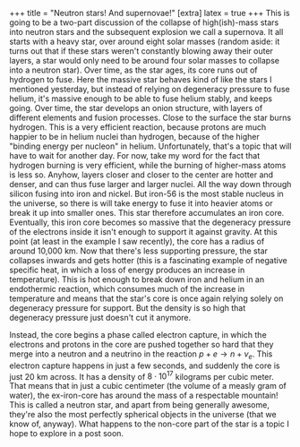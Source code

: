 +++
title = "Neutron stars! And supernovae!"
[extra]
latex = true
+++
This is going to be a two-part discussion of the collapse of high(ish)-mass
stars into neutron stars and the subsequent explosion we call a supernova.
It all starts with a heavy star, over around eight solar masses (random
aside: it turns out that if these stars weren't constantly blowing away
their outer layers, a star would only need to be around four solar masses
to collapse into a neutron star). Over time, as the star ages, its core
runs out of hydrogen to fuse. Here the massive star behaves kind of like
the stars I mentioned yesterday, but instead of relying on degeneracy
pressure to fuse helium, it's massive enough to be able to fuse helium
stably, and keeps going. Over time, the star develops an onion structure,
with layers of different elements and fusion processes. Close to the
surface the star burns hydrogen. This is a very efficient reaction, because
protons are much happier to be in helium nuclei than hydrogen, because of
the higher "binding energy per nucleon" in helium. Unfortunately, that's a
topic that will have to wait for another day. For now, take my word for the
fact that hydrogen burning is very efficient, while the burning of
higher-mass atoms is less so. Anyhow, layers closer and closer to the
center are hotter and denser, and can thus fuse larger and larger nuclei.
All the way down through silicon fusing into iron and nickel. But iron-56
is the most stable nucleus in the universe, so there is will take energy to
fuse it into heavier atoms or break it up into smaller ones. This star
therefore accumulates an iron core. Eventually, this iron core becomes so
massive that the degeneracy pressure of the electrons inside it isn't
enough to support it against gravity. At this point (at least in the
example I saw recently), the core has a radius of around 10,000 km. Now
that there's less supporting pressure, the star collapses inwards and gets
hotter (this is a fascinating example of negative specific heat, in which a
loss of energy produces an increase in temperature). This is hot enough to
break down iron and helium in an endothermic reaction, which consumes much
of the increase in temperature and means that the star's core is once again
relying solely on degeneracy pressure for support. But the density is so
high that degeneracy pressure just doesn't cut it anymore.

Instead, the core begins a phase called electron capture, in which the
electrons and protons in the core are pushed together so hard that they
merge into a neutron and a neutrino in the reaction $p+e\to n+\nu_e$. This
electron capture happens in just a few seconds, and suddenly the core is
just 20 km across. It has a density of $8\cdot10^{17}$ kilograms per cubic
meter. That means that in just a cubic centimeter (the volume of a measly
gram of water), the ex-iron-core has around the mass of a respectable
mountain! This is called a neutron star, and apart from being generally
awesome, they're also the most perfectly spherical objects in the universe
(that we know of, anyway). What happens to the non-core part of the star is
a topic I hope to explore in a post soon.

